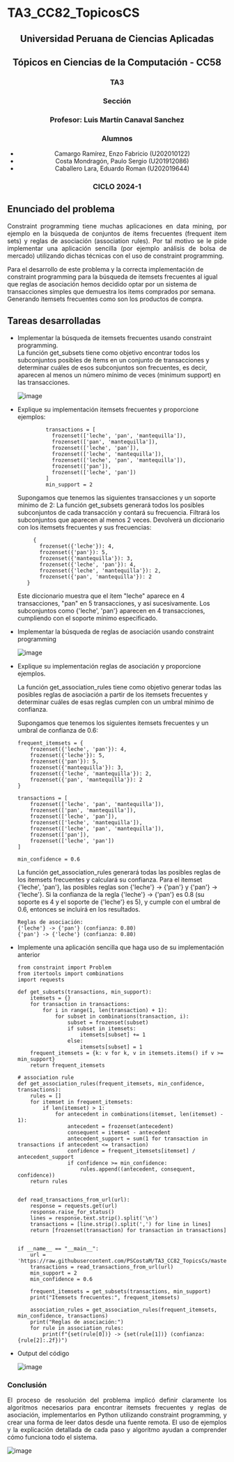 # TA3_CC82_TopicosCS

 <h2 align="center">Universidad Peruana de Ciencias Aplicadas</h2>
<h2 align="center">Tópicos en Ciencias de la Computación - CC58</h2>
 
<h3 align="center"> TA3 </h3>
 
<h3 align="center"> Sección</h3>
<h3 align="center"> Profesor: Luis Martín Canaval Sanchez</h3>
<h3 align="center"> Alumnos</h3>
 <ul>
   <li align="center">Camargo Ramírez, Enzo Fabricio (U202010122)</li>
   <li align="center">Costa Mondragón, Paulo Sergio (U201912086)</li>
   <li align="center">Caballero Lara, Eduardo Roman (U202019644)</li>
 </ul>
 
 
 <h3 align="center">CICLO 2024-1</h3>

## Enunciado del problema

<p align="justify">
Constraint programming tiene muchas aplicaciones en data mining, por ejemplo en la búsqueda de conjuntos de ítems frecuentes (frequent item sets) y reglas de asociación (association rules). Por tal motivo se le pide implementar una aplicación sencilla (por ejemplo análisis de bolsa de mercado) utilizando dichas técnicas con el uso de constraint programming.

Para el desarrollo de este problema y la correcta implementación de constraint programming para la búsqueda de itemsets frecuentes al igual que reglas de asociación hemos decidido optar por un sistema de transacciones simples que demuestra los items comprados por semana. Generando itemsets frecuentes como son los productos de compra.
</p>

## Tareas desarrolladas

<p align="justify">
<ul>
  <li> Implementar la búsqueda de itemsets frecuentes usando constraint programming. </li>
 La función get_subsets tiene como objetivo encontrar todos los subconjuntos posibles de ítems en un conjunto de transacciones y determinar cuáles de esos subconjuntos son frecuentes, es decir, aparecen al menos un número mínimo de veces (minimum support) en las transacciones.

 
  ![image](https://github.com/PSCostaM/TA3_CC82_TopicsCs/assets/48858434/7cb4f34b-2167-4615-bae5-84c820ecdcfd) 

  <li>Explique su implementación itemsets frecuentes y proporcione ejemplos:</li>
  
  ```
           transactions = [
             frozenset(['leche', 'pan', 'mantequilla']),
             frozenset(['pan', 'mantequilla']),
             frozenset(['leche', 'pan']),
             frozenset(['leche', 'mantequilla']),
             frozenset(['leche', 'pan', 'mantequilla']),
             frozenset(['pan']),
             frozenset(['leche', 'pan'])
           ]
           min_support = 2
  ```
  Supongamos que tenemos las siguientes transacciones y un soporte mínimo de 2:
  La función get_subsets generará todos los posibles subconjuntos de cada transacción y contará su frecuencia. Filtrará los subconjuntos que aparecen al menos 2 veces.
  Devolverá un diccionario con los itemsets frecuentes y sus frecuencias:
  ```
       {
         frozenset({'leche'}): 4,
         frozenset({'pan'}): 5,
         frozenset({'mantequilla'}): 3,
         frozenset({'leche', 'pan'}): 4,
         frozenset({'leche', 'mantequilla'}): 2,
         frozenset({'pan', 'mantequilla'}): 2
     }
  ```
  Este diccionario muestra que el ítem "leche" aparece en 4 transacciones, "pan" en 5 transacciones, y así sucesivamente. Los subconjuntos como {'leche', 'pan'} aparecen en 4 transacciones, cumpliendo con el soporte mínimo especificado.

  <li> Implementar la búsqueda de reglas de asociación usando constraint
programming </li>

![image](https://github.com/PSCostaM/TA3_CC82_TopicsCs/assets/48858434/96ff3195-42b9-4ba7-be82-b1e2877b9d74)

<li>Explique su implementación reglas de asociación y proporcione ejemplos.</li>

La función get_association_rules tiene como objetivo generar todas las posibles reglas de asociación a partir de los itemsets frecuentes y determinar cuáles de esas reglas cumplen con un umbral mínimo de confianza.

Supongamos que tenemos los siguientes itemsets frecuentes y un umbral de confianza de 0.6:

```
frequent_itemsets = {
    frozenset({'leche', 'pan'}): 4,
    frozenset({'leche'}): 5,
    frozenset({'pan'}): 5,
    frozenset({'mantequilla'}): 3,
    frozenset({'leche', 'mantequilla'}): 2,
    frozenset({'pan', 'mantequilla'}): 2
}

transactions = [
    frozenset(['leche', 'pan', 'mantequilla']),
    frozenset(['pan', 'mantequilla']),
    frozenset(['leche', 'pan']),
    frozenset(['leche', 'mantequilla']),
    frozenset(['leche', 'pan', 'mantequilla']),
    frozenset(['pan']),
    frozenset(['leche', 'pan'])
]

min_confidence = 0.6
```

La función get_association_rules generará todas las posibles reglas de los itemsets frecuentes y calculará su confianza.
Para el itemset {'leche', 'pan'}, las posibles reglas son {'leche'} -> {'pan'} y {'pan'} -> {'leche'}.
Si la confianza de la regla {'leche'} -> {'pan'} es 0.8 (su soporte es 4 y el soporte de {'leche'} es 5), y cumple con el umbral de 0.6, entonces se incluirá en los resultados.

```
Reglas de asociación:
{'leche'} -> {'pan'} (confianza: 0.80)
{'pan'} -> {'leche'} (confianza: 0.80)
```

<li>Implemente una aplicación sencilla que haga uso de su implementación
anterior</li>

```
from constraint import Problem
from itertools import combinations
import requests

def get_subsets(transactions, min_support):
    itemsets = {}
    for transaction in transactions:
        for i in range(1, len(transaction) + 1):
            for subset in combinations(transaction, i):
                subset = frozenset(subset)
                if subset in itemsets:
                    itemsets[subset] += 1
                else:
                    itemsets[subset] = 1
    frequent_itemsets = {k: v for k, v in itemsets.items() if v >= min_support}
    return frequent_itemsets

# association rule
def get_association_rules(frequent_itemsets, min_confidence, transactions):
    rules = []
    for itemset in frequent_itemsets:
        if len(itemset) > 1:
            for antecedent in combinations(itemset, len(itemset) - 1):
                antecedent = frozenset(antecedent)
                consequent = itemset - antecedent
                antecedent_support = sum(1 for transaction in transactions if antecedent <= transaction)
                confidence = frequent_itemsets[itemset] / antecedent_support
                if confidence >= min_confidence:
                    rules.append((antecedent, consequent, confidence))
    return rules


def read_transactions_from_url(url):
    response = requests.get(url)
    response.raise_for_status()
    lines = response.text.strip().split('\n')
    transactions = [line.strip().split(',') for line in lines]
    return [frozenset(transaction) for transaction in transactions]


if __name__ == "__main__":
    url = 'https://raw.githubusercontent.com/PSCostaM/TA3_CC82_TopicsCs/master/transactions.txt'
    transactions = read_transactions_from_url(url)
    min_support = 2
    min_confidence = 0.6

    frequent_itemsets = get_subsets(transactions, min_support)
    print("Itemsets frecuentes:", frequent_itemsets)

    association_rules = get_association_rules(frequent_itemsets, min_confidence, transactions)
    print("Reglas de asociación:")
    for rule in association_rules:
        print(f"{set(rule[0])} -> {set(rule[1])} (confianza: {rule[2]:.2f})")
```

<li>Output del código</li>

![image](https://github.com/PSCostaM/TA3_CC82_TopicsCs/assets/48858434/ba4edd0c-9ebe-4eb8-9a20-482b3a590f86)

</ul>
</p>

### Conclusión

<p align="justify">
 El proceso de resolución del problema implicó definir claramente los algoritmos necesarios para encontrar itemsets frecuentes y reglas de asociación, implementarlos en Python utilizando constraint programming, y crear una forma de leer datos desde una fuente remota. El uso de ejemplos y la explicación detallada de cada paso y algoritmo ayudan a comprender cómo funciona todo el sistema.
</p>

![image](https://github.com/PSCostaM/TA3_CC82_TopicsCs/assets/48858434/0254c27d-9653-47f1-9562-afd823709ee4)

